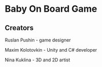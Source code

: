 # Baby On Board Game

## Creators

Ruslan Pushin - game designer

Maxim Kolotovkin - Unity and C# developer

Nina Kuklina - 3D and 2D artist

